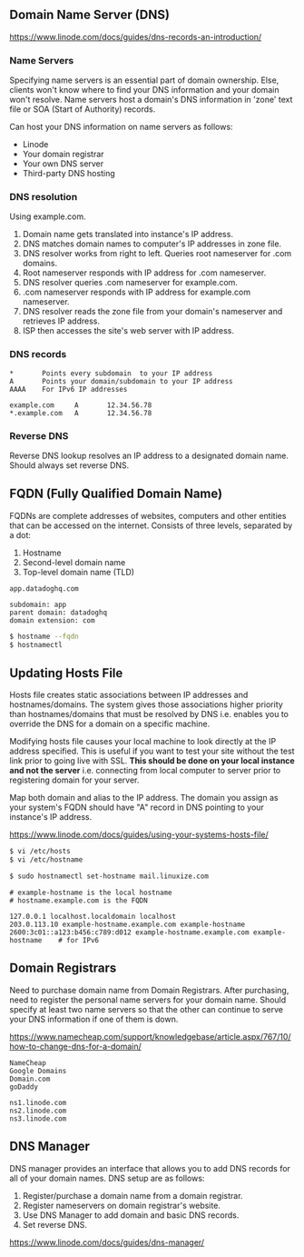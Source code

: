 ## Domain Name Server (DNS)

https://www.linode.com/docs/guides/dns-records-an-introduction/

### Name Servers

Specifying name servers is an essential part of domain ownership. Else, clients won't know where to find your DNS information and your domain won't resolve. Name servers host a domain's DNS information in 'zone' text file or SOA (Start of Authority) records.

Can host your DNS information on name servers as follows:

- Linode
- Your domain registrar
- Your own DNS server
- Third-party DNS hosting

### DNS resolution

Using example.com.

1. Domain name gets translated into instance's IP address.
2. DNS matches domain names to computer's IP addresses in zone file.
3. DNS resolver works from right to left. Queries root nameserver for .com domains.
4. Root nameserver responds with IP address for .com nameserver.
5. DNS resolver queries .com nameserver for example.com.
6. .com nameserver responds with IP address for example.com nameserver.
7. DNS resolver reads the zone file from your domain's nameserver and retrieves IP address.
8. ISP then accesses the site's web server with IP address.

### DNS records

```
*       Points every subdomain  to your IP address
A       Points your domain/subdomain to your IP address
AAAA    For IPv6 IP addresses
```

```
example.com     A       12.34.56.78
*.example.com   A       12.34.56.78
```

### Reverse DNS

Reverse DNS lookup resolves an IP address to a designated domain name. Should always set reverse DNS.

## FQDN (Fully Qualified Domain Name)

FQDNs are complete addresses of websites, computers and other entities that can be accessed on the internet. Consists of three levels, separated by a dot:

1. Hostname
2. Second-level domain name
3. Top-level domain name (TLD)

```
app.datadoghq.com

subdomain: app
parent domain: datadoghq
domain extension: com
```

```sh
$ hostname --fqdn
$ hostnamectl
```

## Updating Hosts File

Hosts file creates static associations between IP addresses and hostnames/domains. The system gives those associations higher priority than hostnames/domains that must be resolved by DNS i.e. enables you to override the DNS for a domain on a specific machine.

Modifying hosts file causes your local machine to look directly at the IP address specified. This is useful if you want to test your site without the test link prior to going live with SSL. **This should be done on your local instance and not the server** i.e. connecting from local computer to server prior to registering domain for your server.

Map both domain and alias to the IP address. The domain you assign as your system's FQDN should have "A" record in DNS pointing to your instance's IP address.

https://www.linode.com/docs/guides/using-your-systems-hosts-file/

```sh
$ vi /etc/hosts
$ vi /etc/hostname

$ sudo hostnamectl set-hostname mail.linuxize.com
```

```
# example-hostname is the local hostname
# hostname.example.com is the FQDN

127.0.0.1 localhost.localdomain localhost
203.0.113.10 example-hostname.example.com example-hostname
2600:3c01::a123:b456:c789:d012 example-hostname.example.com example-hostname    # for IPv6
```

## Domain Registrars

Need to purchase domain name from Domain Registrars. After purchasing, need to register the personal name servers for your domain name. Should specify at least two name servers so that the other can continue to serve your DNS information if one of them is down.

https://www.namecheap.com/support/knowledgebase/article.aspx/767/10/how-to-change-dns-for-a-domain/

```
NameCheap
Google Domains
Domain.com
goDaddy
```

```
ns1.linode.com
ns2.linode.com
ns3.linode.com
```

## DNS Manager

DNS manager provides an interface that allows you to add DNS records for all of your domain names. DNS setup are as follows:

1. Register/purchase a domain name from a domain registrar.
2. Register nameservers on domain registrar's website.
3. Use DNS Manager to add domain and basic DNS records.
4. Set reverse DNS.

https://www.linode.com/docs/guides/dns-manager/
